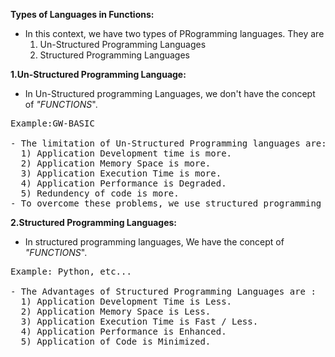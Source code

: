 **Types of Languages in Functions:**
- In this context, we have two types of PRogramming languages. They are
     1. Un-Structured Programming Languages
     2. Structured Programming Languages

**1.Un-Structured Programming Language:**
- In Un-Structured programming Languages, we don't have the concept of _"FUNCTIONS_".
<pre>Example:GW-BASIC

- The limitation of Un-Structured Programming languages are:
  1) Application Development time is more.
  2) Application Memory Space is more.
  3) Application Execution Time is more.
  4) Application Performance is Degraded.
  5) Redundency of code is more.
- To overcome these problems, we use structured programming languages which provides "FUNCTIONS".</pre>

**2.Structured Programming Languages:**
- In structured programming languages, We have the concept of _"FUNCTIONS_".
<pre>Example: Python, etc...

- The Advantages of Structured Programming Languages are :
  1) Application Development Time is Less.
  2) Application Memory Space is Less.
  3) Application Execution Time is Fast / Less.
  4) Application Performance is Enhanced.
  5) Application of Code is Minimized.</pre>
